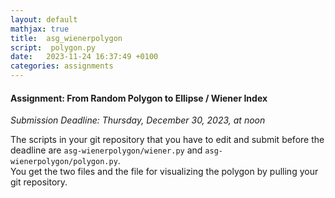 ```yaml
---
layout: default
mathjax: true
title:  asg_wienerpolygon
script:  polygon.py  
date:   2023-11-24 16:37:49 +0100
categories: assignments
---
```


#### Assignment: From Random Polygon to Ellipse / Wiener Index 

*Submission Deadline: Thursday, December 30, 2023, at noon*


The scripts in your git repository that you have to edit and submit before the deadline are
`asg-wienerpolygon/wiener.py` and
`asg-wienerpolygon/polygon.py`.  
You get the two files and the file for visualizing the polygon by pulling your git repository.

<!--
```python
{% include_relative {{ page.script }} %}
```
-->

